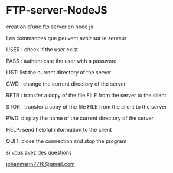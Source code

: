 # FTP-server-NodeJS
creation d'une ftp server en node js


Les commandes que peuvent avoir sur le serveur

USER : check if the user exist

PASS : authenticate the user with a password

LIST: list the current directory of the server

CWD : change the current directory of the server

RETR : transfer a copy of the file FILE from the server to the client

STOR : transfer a copy of the file FILE from the client to the server

PWD: display the name of the current directory of the server

HELP: send helpful information to the client

QUIT: close the connection and stop the program

si vous avez des questions

johanmarin7716@gmail.com
